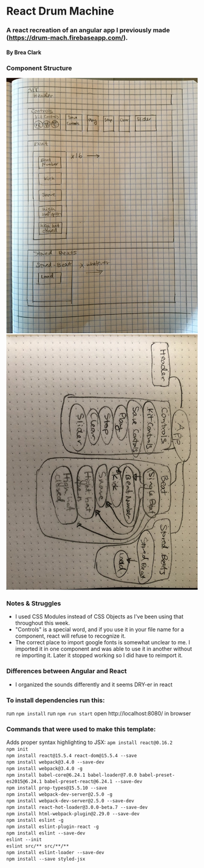 # React Drum Machine

### A react recreation of an angular app I previously made (https://drum-mach.firebaseapp.com/).

#### By Brea Clark

### Component Structure

<img src="https://raw.githubusercontent.com/breaclark/react-drum-machine/master/IMG_2584.JPG">
<img src="https://raw.githubusercontent.com/breaclark/react-drum-machine/master/new_diagram.jpg">

### Notes & Struggles

* I used CSS Modules instead of CSS Objects as I've been using that throughout this week.
* "Controls" is a special word, and if you use it in your file name for a component, react will refuse to recognize it.
* The correct place to import google fonts is somewhat unclear to me. I imported it in one component and was able to use it in another without re importing it. Later it stopped working so I did have to reimport it.

### Differences between Angular and React

* I organized the sounds differently and it seems DRY-er in react

### To install dependencies run this:

run `npm install`
run `npm run start`
open http://localhost:8080/ in browser

### Commands that were used to make this template:

Adds proper syntax highlighting to JSX:
`apm install react@0.16.2`
<br>
`npm init`
<br>
`npm install react@15.5.4 react-dom@15.5.4 --save`
<br>
`npm install webpack@3.4.0 --save-dev`
<br>
`npm install webpack@3.4.0 -g`
<br>
`npm install babel-core@6.24.1 babel-loader@7.0.0 babel-preset-es2015@6.24.1 babel-preset-react@6.24.1 --save-dev`
<br>
`npm install prop-types@15.5.10 --save`
<br>
`npm install webpack-dev-server@2.5.0 -g`
<br>
`npm install webpack-dev-server@2.5.0 --save-dev`
<br>
`npm install react-hot-loader@3.0.0-beta.7 --save-dev`
<br>
`npm install html-webpack-plugin@2.29.0 --save-dev`
<br>
`npm install eslint -g`
<br>
`npm install eslint-plugin-react -g`
<br>
`npm install eslint --save-dev`
<br>
`eslint --init`
<br>
`eslint src/** src/**/**`
<br>
`npm install eslint-loader --save-dev`
<br>
`npm install --save styled-jsx`

